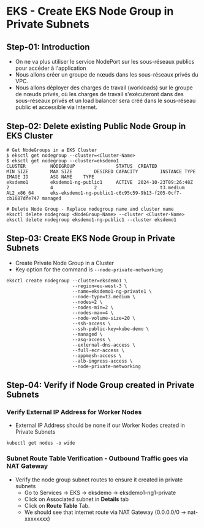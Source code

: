 # EKS - Create EKS Node Group in Private Subnets

## Step-01: Introduction

- On ne va plus utiliser le service NodePort sur les sous-réseaux publics pour accéder à l'application
- Nous allons créer un groupe de nœuds dans les sous-réseaux privés du VPC.
- Nous allons déployer des charges de travail (workloads) sur le groupe de nœuds privés, où les charges de travail s'exécuteront dans des sous-réseaux privés et un load balancer sera créé dans le sous-réseau public et accessible via Internet.



## Step-02: Delete existing Public Node Group in EKS Cluster

```t
# Get NodeGroups in a EKS Cluster
$ eksctl get nodegroup --cluster=<Cluster-Name>
$ eksctl get nodegroup --cluster=eksdemo1
CLUSTER         NODEGROUP               STATUS  CREATED                 MIN SIZE        MAX SIZE        DESIRED CAPACITY        INSTANCE TYPE   IMAGE ID        ASG NAME    TYPE
eksdemo1        eksdemo1-ng-public1     ACTIVE  2024-10-23T09:26:48Z    2               4               2                       t3.medium       AL2_x86_64      eks-eksdemo1-ng-public1-c6c95c59-9b13-f205-0cf7-cb1687dfe747 managed

# Delete Node Group - Replace nodegroup name and cluster name
eksctl delete nodegroup <NodeGroup-Name> --cluster <Cluster-Name>
eksctl delete nodegroup eksdemo1-ng-public1 --cluster eksdemo1
```

## Step-03: Create EKS Node Group in Private Subnets
- Create Private Node Group in a Cluster
- Key option for the command is `--node-private-networking`

```
eksctl create nodegroup --cluster=eksdemo1 \
                        --region=eu-west-3 \
                        --name=eksdemo1-ng-private1 \
                        --node-type=t3.medium \
                        --nodes=2 \
                        --nodes-min=2 \
                        --nodes-max=4 \
                        --node-volume-size=20 \
                        --ssh-access \
                        --ssh-public-key=kube-demo \
                        --managed \
                        --asg-access \
                        --external-dns-access \
                        --full-ecr-access \
                        --appmesh-access \
                        --alb-ingress-access \
                        --node-private-networking                       
```

## Step-04: Verify if Node Group created in Private Subnets



### Verify External IP Address for Worker Nodes
- External IP Address should be none if our Worker Nodes created in Private Subnets
```
kubectl get nodes -o wide
```
### Subnet Route Table Verification - Outbound Traffic goes via NAT Gateway
- Verify the node group subnet routes to ensure it created in private subnets
  - Go to Services -> EKS -> eksdemo -> eksdemo1-ng1-private
  - Click on Associated subnet in **Details** tab
  - Click on **Route Table** Tab.
  - We should see that internet route via NAT Gateway (0.0.0.0/0 -> nat-xxxxxxxx)

